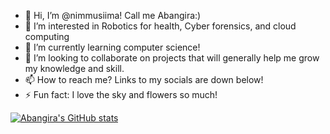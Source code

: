 - 👋 Hi, I’m @nimmusiima! Call me Abangira:)
- 👀 I’m interested in Robotics for health, Cyber forensics, and cloud computing
- 🌱 I’m currently learning computer science!
- 💞️ I’m looking to collaborate on projects that will generally help me grow my knowledge and skill.
- 📫 How to reach me? Links to my socials are down below!
- ⚡ Fun fact: I love the sky and flowers so much!

[![Abangira's GitHub stats](https://github-readme-stats.vercel.app/api?username=nimmusiima&show_icons=true)](https://github.com/nimmusiima/github-readme-stats)

<!---
nimmusiima/nimmusiima is a ✨ special ✨ repository because its `README.md` (this file) appears on your GitHub profile.
You can click the Preview link to take a look at your changes.
--->
